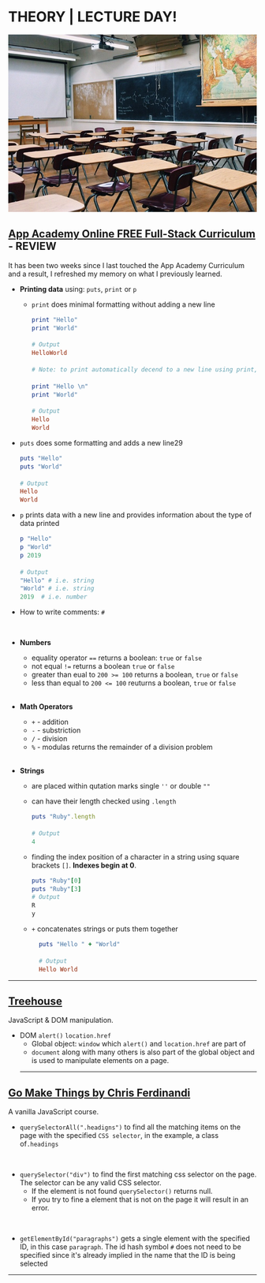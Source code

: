 # THEORY | LECTURE DAY!
![Classroom](img/classroom.jpg)
<br>

## [App Academy Online FREE Full-Stack Curriculum](https://open.appacademy.io) - REVIEW
It has been two weeks since I last touched the App Academy Curriculum and a result, I refreshed my memory on what I previously learned.
 
* **Printing data** using: `puts`, `print` or `p`
  * `print` does minimal formatting without adding a new line
    ```ruby
    print "Hello"
    print "World"

    # Output
    HelloWorld

    # Note: to print automatically decend to a new line using print, a \n will be required at the end of the string like this:

    print "Hello \n"
    print "World"

    # Output
    Hello 
    World
    ``` 
* `puts` does some formatting and adds a new line29
  ```ruby
  puts "Hello"
  puts "World"

  # Output
  Hello
  World
  ```
* `p` prints data with a new line and provides information about the type of data printed
  ```ruby
  p "Hello"
  p "World"
  p 2019

  # Output
  "Hello" # i.e. string
  "World" # i.e. string
  2019  # i.e. number
  ```

* How to write comments: `#`
<br>

* **Numbers**
  * equality operator `==` returns a boolean: `true` or `false`
  * not equal `!=` returns a boolean `true` or `false` 
  * greater than eual to `200 >= 100` returns a boolean, `true` or `false`
  * less than equal to `200 <= 100` reuturns a boolean, `true` or `false`
  <br>

* **Math Operators**
  * `+` - addition
  * `-` - substriction
  * `/` - division
  * `%` - modulas returns the remainder of a division problem
  <br>
 
* **Strings** 
  * are placed within qutation marks single `''` or double `""`
  * can have their length checked using `.length`
    ```ruby
    puts "Ruby".length

    # Output
    4
    ```

  * finding the index position of a character in a string using square brackets `[]`. **Indexes begin at 0**.
    ```ruby
    puts "Ruby"[0]
    puts "Ruby"[3]
    # Output
    R
    y
    ```

  * `+` concatenates strings or puts them together
    ```ruby
      puts "Hello " + "World"

      # Output
      Hello World
    ```
<hr>

## [Treehouse]() 
JavaScript & DOM manipulation.

* DOM
  `alert()`
  `location.href`
  * Global object: `window` which `alert()` and `location.href` are part of
  * `document` along with many others is also part of the global object and is used to manipulate elements on a page.
  <hr>

## [Go Make Things by Chris Ferdinandi](https://gomakethings.com)
A vanilla JavaScript course.

* `querySelectorAll(".headigns")` to find all the matching items on the page with the specified `CSS selector`, in the example, a class of`.headings`
<br>

* `querySelector("div")` to find the first matching css selector on the page. The selector can be any valid CSS selector.
  * If the element is not found `querySelector()` returns null.
  * If you try to fine a element that is not on the page it will result in an error.
<br>

* `getElementById("paragraphs")` gets a single element with the specified ID, in this case `paragraph`. The id hash symbol `#` does not need to be specified since it's already implied in the name that the ID is being selected
<hr>

